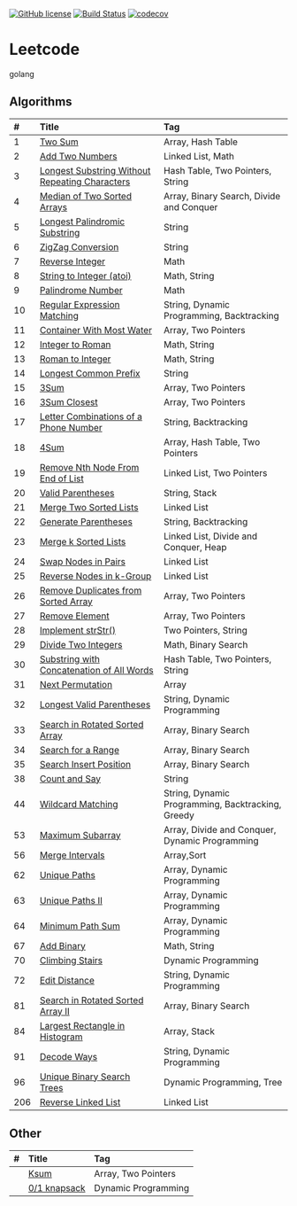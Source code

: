 [![GitHub license](https://img.shields.io/badge/license-MIT-blue.svg)](https://github.com/ljun20160606/leetcode/blob/master/LICENSE)
[![Build Status](https://travis-ci.org/ljun20160606/leetcode.svg?branch=master)](https://travis-ci.org/ljun20160606/leetcode)
[![codecov](https://codecov.io/gh/ljun20160606/leetcode/branch/master/graph/badge.svg)](https://codecov.io/gh/ljun20160606/leetcode)

# Leetcode

golang

## Algorithms

| #    | Title                                                                                                                       | Tag                                               |
| :--- | :-------------------------------------------------------------------------------------------------------------------------- | :------------------------------------------------ |
| 1    | [Two Sum](algorithms/1.%20Two%20Sum.go)                                                                                     | Array, Hash Table                                 |
| 2    | [Add Two Numbers](algorithms/2.%20Add%20Two%20Numbers.go)                                                                   | Linked List, Math                                 |
| 3    | [Longest Substring Without Repeating Characters](algorithms/3.%20Longest%20Substring%20Without%20Repeating%20Characters.go) | Hash Table, Two Pointers, String                  |
| 4    | [Median of Two Sorted Arrays](algorithms/4.%20Median%20of%20Two%20Sorted%20Arrays.go)                                       | Array, Binary Search, Divide and Conquer          |
| 5    | [Longest Palindromic Substring](algorithms/5.%20Longest%20Palindromic%20Substring.go)                                       | String                                            |
| 6    | [ZigZag Conversion](algorithms/6.%20ZigZag%20Conversion.go)                                                                 | String                                            |
| 7    | [Reverse Integer](algorithms/7.%20Reverse%20Integer.go)                                                                     | Math                                              |
| 8    | [String to Integer (atoi)](algorithms/8.%20String%20to%20Integer%20(atoi).go)                                               | Math, String                                      |
| 9    | [Palindrome Number](algorithms/9.%20Palindrome%20Number.go)                                                                 | Math                                              |
| 10   | [Regular Expression Matching][010]                                                                                          | String, Dynamic Programming, Backtracking         |
| 11   | [Container With Most Water](algorithms/11.%20Container%20With%20Most%20Water.go)                                            | Array, Two Pointers                               |
| 12   | [Integer to Roman](algorithms/12.%20Integer%20to%20Roman.go)                                                                | Math, String                                      |
| 13   | [Roman to Integer](algorithms/13.%20Roman%20to%20Integer.go)                                                                | Math, String                                      |
| 14   | [Longest Common Prefix](algorithms/14.%20Longest%20Common%20Prefix.go)                                                      | String                                            |
| 15   | [3Sum](algorithms/15.%203Sum.go)                                                                                            | Array, Two Pointers                               |
| 16   | [3Sum Closest](algorithms/16.%203Sum%20Closest.go)                                                                          | Array, Two Pointers                               |
| 17   | [Letter Combinations of a Phone Number](algorithms/17.%20Letter%20Combinations%20of%20a%20Phone%20Number.go)                | String, Backtracking                              |
| 18   | [4Sum](algorithms/18.%204Sum.go)                                                                                            | Array, Hash Table, Two Pointers                   |
| 19   | [Remove Nth Node From End of List](algorithms/19.%20Remove%20Nth%20Node%20From%20End%20of%20List.go)                        | Linked List, Two Pointers                         |
| 20   | [Valid Parentheses](algorithms/20.%20Valid%20Parentheses.go)                                                                | String, Stack                                     |
| 21   | [Merge Two Sorted Lists](algorithms/21.%20Merge%20Two%20Sorted%20Lists.go)                                                  | Linked List                                       |
| 22   | [Generate Parentheses](algorithms/22.%20Generate%20Parentheses.go)                                                          | String, Backtracking                              |
| 23   | [Merge k Sorted Lists](algorithms/23.%20Merge%20k%20Sorted%20Lists.go)                                                      | Linked List, Divide and Conquer, Heap             |
| 24   | [Swap Nodes in Pairs](algorithms/24.%20Swap%20Nodes%20in%20Pairs.go)                                                        | Linked List                                       |
| 25   | [Reverse Nodes in k-Group](algorithms/25.%20Reverse%20Nodes%20in%20k-Group.go)                                              | Linked List                                       |
| 26   | [Remove Duplicates from Sorted Array](algorithms/26.%20Remove%20Duplicates%20from%20Sorted%20Array.go)                      | Array, Two Pointers                               |
| 27   | [Remove Element](algorithms/27.%20Remove%20Element.go)                                                                      | Array, Two Pointers                               |
| 28   | [Implement strStr()](algorithms/28.%20Implement%20strStr().go)                                                              | Two Pointers, String                              |
| 29   | [Divide Two Integers](algorithms/29.%20Divide%20Two%20Integers.go)                                                          | Math, Binary Search                               |
| 30   | [Substring with Concatenation of All Words](algorithms/30.%20Substring%20with%20Concatenation%20of%20All%20Words.go)        | Hash Table, Two Pointers, String                  |
| 31   | [Next Permutation](algorithms/31.%20Next%20Permutation.go)                                                                  | Array                                             |
| 32   | [Longest Valid Parentheses](algorithms/32.%20Longest%20Valid%20Parentheses.go)                                              | String, Dynamic Programming                       |
| 33   | [Search in Rotated Sorted Array](algorithms/33.%20Search%20in%20Rotated%20Sorted%20Array.go)                                | Array, Binary Search                              |
| 34   | [Search for a Range](algorithms/34.%20Search%20for%20a%20Range.go)                                                          | Array, Binary Search                              |
| 35   | [Search Insert Position](algorithms/35.%20Search%20Insert%20Position.go)                                                    | Array, Binary Search                              |
| 38   | [Count and Say](algorithms/38.%20Count%20and%20Say.go)                                                                      | String                                            |
| 44   | [Wildcard Matching](algorithms/44.%20Wildcard%20Matching.go)                                                                | String, Dynamic Programming, Backtracking, Greedy |
| 53   | [Maximum Subarray](algorithms/53.%20Maximum%20Subarray.go)                                                                  | Array, Divide and Conquer, Dynamic Programming    |
| 56   | [Merge Intervals](algorithms/56.%20Merge%20Intervals.go)                                                                  | Array,Sort    |
| 62   | [Unique Paths](algorithms/62.%20Unique%20Paths.go)                                                                          | Array, Dynamic Programming                        |
| 63   | [Unique Paths II](algorithms/63.%20Unique%20Paths%20II.go)                                                                  | Array, Dynamic Programming                        |
| 64   | [Minimum Path Sum](algorithms/64.%20Minimum%20Path%20Sum.go)                                                                | Array, Dynamic Programming                        |
| 67   | [Add Binary](algorithms/67.%20Add%20Binary.go)                                                                              | Math, String                                      |
| 70   | [Climbing Stairs](algorithms/70.%20Climbing%20Stairs.go)                                                                    | Dynamic Programming                               |
| 72   | [Edit Distance](algorithms/72.%20Edit%20Distance.go)                                                                        | String, Dynamic Programming                       |
| 81   | [Search in Rotated Sorted Array II](algorithms/81.%20Search%20in%20Rotated%20Sorted%20Array%20II.go)                        | Array, Binary Search                              |
| 84   | [Largest Rectangle in Histogram][084]                                                                                       | Array, Stack                                      |
| 91   | [Decode Ways](algorithms/91.%20Decode%20Ways.go)                                                                            | String, Dynamic Programming                       |
| 96   | [Unique Binary Search Trees](algorithms/96.%20Unique%20Binary%20Search%20Trees.go)                                          | Dynamic Programming, Tree                         |
| 206  | [Reverse Linked List](algorithms/206.%20Reverse%20Linked%20List.go)                                                         | Linked List                                       |

## Other

| #    | Title                                                   | Tag                 |
| :--- | :------------------------------------------------------ | :------------------ |
|      | [Ksum](algorithms/origin/ksum.go)                       | Array, Two Pointers |
|      | [0/1 knapsack](algorithms/origin/knapsack%20problem.go) | Dynamic Programming |

[010]: note/010/README.md
[084]: note/084/README.md